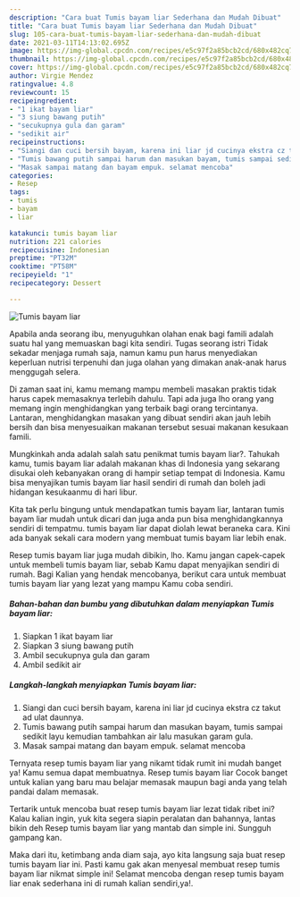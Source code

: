 ```yaml
---
description: "Cara buat Tumis bayam liar Sederhana dan Mudah Dibuat"
title: "Cara buat Tumis bayam liar Sederhana dan Mudah Dibuat"
slug: 105-cara-buat-tumis-bayam-liar-sederhana-dan-mudah-dibuat
date: 2021-03-11T14:13:02.695Z
image: https://img-global.cpcdn.com/recipes/e5c97f2a85bcb2cd/680x482cq70/tumis-bayam-liar-foto-resep-utama.jpg
thumbnail: https://img-global.cpcdn.com/recipes/e5c97f2a85bcb2cd/680x482cq70/tumis-bayam-liar-foto-resep-utama.jpg
cover: https://img-global.cpcdn.com/recipes/e5c97f2a85bcb2cd/680x482cq70/tumis-bayam-liar-foto-resep-utama.jpg
author: Virgie Mendez
ratingvalue: 4.8
reviewcount: 15
recipeingredient:
- "1 ikat bayam liar"
- "3 siung bawang putih"
- "secukupnya gula dan garam"
- "sedikit air"
recipeinstructions:
- "Siangi dan cuci bersih bayam, karena ini liar jd cucinya ekstra cz takut ad ulat daunnya."
- "Tumis bawang putih sampai harum dan masukan bayam, tumis sampai sedikit layu kemudian tambahkan air lalu masukan garam gula."
- "Masak sampai matang dan bayam empuk. selamat mencoba"
categories:
- Resep
tags:
- tumis
- bayam
- liar

katakunci: tumis bayam liar 
nutrition: 221 calories
recipecuisine: Indonesian
preptime: "PT32M"
cooktime: "PT58M"
recipeyield: "1"
recipecategory: Dessert

---
```



![Tumis bayam liar](https://img-global.cpcdn.com/recipes/e5c97f2a85bcb2cd/680x482cq70/tumis-bayam-liar-foto-resep-utama.jpg)

Apabila anda seorang ibu, menyuguhkan olahan enak bagi famili adalah suatu hal yang memuaskan bagi kita sendiri. Tugas seorang istri Tidak sekadar menjaga rumah saja, namun kamu pun harus menyediakan keperluan nutrisi terpenuhi dan juga olahan yang dimakan anak-anak harus menggugah selera.

Di zaman  saat ini, kamu memang mampu membeli masakan praktis tidak harus capek memasaknya terlebih dahulu. Tapi ada juga lho orang yang memang ingin menghidangkan yang terbaik bagi orang tercintanya. Lantaran, menghidangkan masakan yang dibuat sendiri akan jauh lebih bersih dan bisa menyesuaikan makanan tersebut sesuai makanan kesukaan famili. 



Mungkinkah anda adalah salah satu penikmat tumis bayam liar?. Tahukah kamu, tumis bayam liar adalah makanan khas di Indonesia yang sekarang disukai oleh kebanyakan orang di hampir setiap tempat di Indonesia. Kamu bisa menyajikan tumis bayam liar hasil sendiri di rumah dan boleh jadi hidangan kesukaanmu di hari libur.

Kita tak perlu bingung untuk mendapatkan tumis bayam liar, lantaran tumis bayam liar mudah untuk dicari dan juga anda pun bisa menghidangkannya sendiri di tempatmu. tumis bayam liar dapat diolah lewat beraneka cara. Kini ada banyak sekali cara modern yang membuat tumis bayam liar lebih enak.

Resep tumis bayam liar juga mudah dibikin, lho. Kamu jangan capek-capek untuk membeli tumis bayam liar, sebab Kamu dapat menyajikan sendiri di rumah. Bagi Kalian yang hendak mencobanya, berikut cara untuk membuat tumis bayam liar yang lezat yang mampu Kamu coba sendiri.

<!--inarticleads1-->

##### Bahan-bahan dan bumbu yang dibutuhkan dalam menyiapkan Tumis bayam liar:

1. Siapkan 1 ikat bayam liar
1. Siapkan 3 siung bawang putih
1. Ambil secukupnya gula dan garam
1. Ambil sedikit air




<!--inarticleads2-->

##### Langkah-langkah menyiapkan Tumis bayam liar:

1. Siangi dan cuci bersih bayam, karena ini liar jd cucinya ekstra cz takut ad ulat daunnya.
1. Tumis bawang putih sampai harum dan masukan bayam, tumis sampai sedikit layu kemudian tambahkan air lalu masukan garam gula.
1. Masak sampai matang dan bayam empuk. selamat mencoba




Ternyata resep tumis bayam liar yang nikamt tidak rumit ini mudah banget ya! Kamu semua dapat membuatnya. Resep tumis bayam liar Cocok banget untuk kalian yang baru mau belajar memasak maupun bagi anda yang telah pandai dalam memasak.

Tertarik untuk mencoba buat resep tumis bayam liar lezat tidak ribet ini? Kalau kalian ingin, yuk kita segera siapin peralatan dan bahannya, lantas bikin deh Resep tumis bayam liar yang mantab dan simple ini. Sungguh gampang kan. 

Maka dari itu, ketimbang anda diam saja, ayo kita langsung saja buat resep tumis bayam liar ini. Pasti kamu gak akan menyesal membuat resep tumis bayam liar nikmat simple ini! Selamat mencoba dengan resep tumis bayam liar enak sederhana ini di rumah kalian sendiri,ya!.

